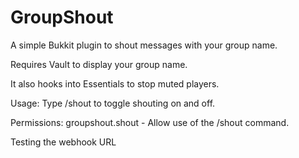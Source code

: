 GroupShout
==========

A simple Bukkit plugin to shout messages with your group name.

Requires Vault to display your group name.

It also hooks into Essentials to stop muted players.



Usage:
  Type /shout to toggle shouting on and off.
  
  
Permissions:
  groupshout.shout - Allow use of the /shout command.
  
  
  Testing the webhook URL
